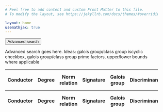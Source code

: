 ```yaml
---
# Feel free to add content and custom Front Matter to this file.
# To modify the layout, see https://jekyllrb.com/docs/themes/#overriding-theme-defaults

layout: home
usemathjax: true
---
```


<script src="https://code.jquery.com/jquery-3.2.1.min.js"></script>
<script src="https://cdn.datatables.net/1.11.5/js/jquery.dataTables.min.js"></script>

<button type="button" class="advanced-search-button" id="advanced-search-button">
    Advanced search
</button>
<div class="content" id="advanced-search">
    <p>
        Advanced search goes here. Ideas: galois group/class group iscyclic checkbox, galois 
        group/class group prime factors, upper/lower bounds where applicable
    </p>
</div>

<script>
let coll = document.getElementById("advanced-search-button");
let content = document.getElementById("advanced-search");
coll.addEventListener("click", function() {    
    this.classList.toggle("active");
    if (content.style.display === "block") {
      content.style.display = "none";
    } else {
      content.style.display = "block";
    }
});
</script>


<table id="table" class="display nowrap" width="100%">
<thead>
  <tr>
    <th>Conductor</th>
    <th>Degree</th>
    <th>Norm relation</th>
    <th>Signature</th>
    <th>Galois group</th>
    <th>Discriminant</th>
    <th>Discriminant bits</th>
    <th>Class number (\(h\))</th>
    <th>\(h^-\)</th>
    <th>\(h^+\)</th>
    <th>Class group</th>
    <th>Regulator</th>
    <th>Residue</th>
    <th>Polynomial</th>
    <th>Precision</th>
  </tr>
</thead>
<tfoot>
  <tr>
    <th>Conductor</th>
    <th>Degree</th>
    <th>Norm relation</th>
    <th>Signature</th>
    <th>Galois group</th>
    <th>Discriminant</th>
    <th>Discriminant bits</th>
    <th>Class number (\(h\))</th>
    <th>\(h^-\)</th>
    <th>\(h^+\)</th>
    <th>Class group</th>
    <th>Regulator</th>
    <th>Residue</th>
    <th>Polynomial</th>
    <th>Precision</th>
  </tr>
</tfoot>
</table>

<script>
$(document).ready(function() {
    var json = JSON.parse('{{ site.data.cyclodata.data | jsonify }}');
    var id = document.getElementById("table");
    var table = $('#table').DataTable({
        data: json,
        pageLength: 10,
        columnDefs: [{
            targets: [1],
            orderData: [1, 0],
        },
        {
            targets: [2],
            orderData: [2, 1, 0],
        },
        {
            targets: [3, 4],
            orderData: [1, 0],
        },
        {
            targets: [7, 10],
            orderData: [7, 1, 0],
        },
        {
            targets: [8],
            orderData: [8, 1, 0],
        },
        {
            targets: [9],
            orderData: [9, 1, 0],
        }
        ],
        columns: [
            { 
                data: "conductor", 
                render: {"filter": "filter", "display": "display", "_": "plain"}
            },
            { 
                data: "degree", 
                render: {"filter": "filter", "display": "display", "_": "plain"}
            },
            { 
                data: "norm_relation", 
                render: {"filter": "filter", "display": "display", "_": "plain"}
            },
            { 
                data: "signature", 
                visible: false,
                searchable: false,
                render: {"filter": "filter", "display": "display", "_": "plain"}
            },
            { 
                data: "galois_group", 
                visible: false,
                searchable: false,
                render: {"filter": "filter", "display": "display", "_": "plain"}
            },
            { 
                data: "discriminant", 
                visible: false,
                searchable: false,
                render: {"filter": "filter", "display": "display", "_": "plain"}
            },
            { 
                data: "discriminant_bits", 
                visible: false,
                searchable: false,
                render: {"filter": "filter", "display": "display", "_": "plain"}
            },
            { 
                data: "h", 
                render: {"filter": "filter", "display": "display", "_": "plain"}
            },
            { 
                data: "h_minus",
                visible: false,
                searchable: false,
                render: {"filter": "filter", "display": "display", "_": "plain"}
            },
            { 
                data: "h_plus", 
                render: {"filter": "filter", "display": "display", "_": "plain"}
            },
            { 
                data: "class_group", 
                render: {"filter": "filter", "display": "display", "_": "plain"}
            },
            { 
                data: "regulator",
                visible: false,
                searchable: false,
                render: {"filter": "filter", "display": "display", "_": "plain"}
            },
            { 
                data: "residue",
                visible: false,
                searchable: false,
                render: {"filter": "filter", "display": "display", "_": "plain"}
            },
            { 
                data: "polynomial", 
                visible: false,
                searchable: false,
                render: {"filter": "filter", "display": "display", "_": "plain"}
            },
            { 
                data: "precision",
                visible: false,
                searchable: false,
                render: {"filter": "filter", "display": "display", "_": "plain"}
            },
        ],
        drawCallback: function(settings) {
            MathJax.Hub.Queue(["Typeset",MathJax.Hub,id]);
        },
        headerCallback: function(settings) {
            MathJax.Hub.Queue(["Typeset",MathJax.Hub,id]);
        }
    });
    $('#table tbody').on('click', 'tr', function () {
        let data = table.row(this).data();
        window.location.pathname = `/info?c=${data.conductor.plain}`
    });
});

</script>
